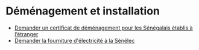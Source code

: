 # Déménagement et installation

* [Demander un certificat de déménagement pour les Sénégalais établis à l’étranger](demander-un-certificat-de-demenagement-pour-les-senegalais-etablis-a-letranger.md)
* [Demander la fourniture d'électricité à la Sénélec](demander-la-fourniture-delectricite-a-la-senelec.md)

